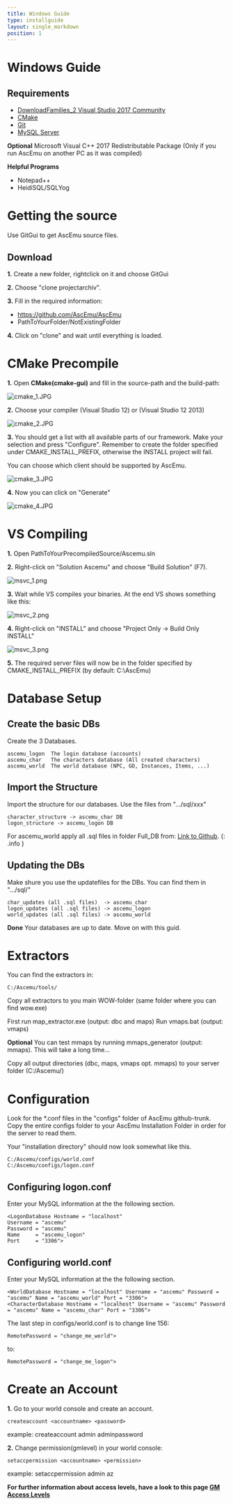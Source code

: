```yaml
---
title: Windows Guide
type: installguide
layout: single_markdown
position: 1
---
```


# Windows Guide
## Requirements

* [DownloadFamilies_2 Visual Studio 2017 Community](https://www.visualstudio.com/downloads/)
* [CMake](http://www.cmake.org/)
* [Git](http://git-scm.com/)
* [MySQL Server](http://dev.mysql.com/downloads/mysql/)

**Optional**
Microsoft Visual C++ 2017 Redistributable Package (Only if you run AscEmu on another PC as it was compiled)

**Helpful Programs**

*  Notepad++
*  HeidiSQL/SQLYog

# Getting the source

Use GitGui to get AscEmu source files.

## Download

**1.** Create a new folder, rightclick on it and choose GitGui

**2.** Choose "clone projectarchiv".

**3.** Fill in the required information:

* https://github.com/AscEmu/AscEmu
*  PathToYourFolder/NotExistingFolder

**4.** Click on "clone" and wait until everything is loaded.


# CMake Precompile

**1.** Open **CMake(cmake-gui)** and fill in the source-path and the build-path:

![cmake_1.JPG](/Wiki/images/cmake_1.JPG)

**2.** Choose your compiler (Visual Studio 12) or (Visual Studio 12 2013)

![cmake_2.JPG](/Wiki/images/cmake_2.JPG)

**3.** You should get a list with all available parts of our framework. Make your selection and press "Configure". Remember to create the folder specified under CMAKE_INSTALL_PREFIX, otherwise the INSTALL project will fail.

You can choose which client should be supported by AscEmu.

![cmake_3.JPG](/Wiki/images/cmake_3.JPG)

**4.** Now you can click on "Generate"

![cmake_4.JPG](/Wiki/images/cmake_4.JPG)

# VS Compiling

**1.** Open PathToYourPrecompiledSource/Ascemu.sln

**2.** Right-click on "Solution Ascemu" and choose "Build Solution" (F7).

![msvc_1.png](/Wiki/images/msvc_1.png)

**3.** Wait while VS compiles your binaries. At the end VS shows something like this:

![msvc_2.png](/Wiki/images/msvc_2.png)

**4.** Right-click on "INSTALL" and choose "Project Only -> Build Only INSTALL"

![msvc_3.png](/Wiki/images/msvc_3.png)

**5.** The required server files will now be in the folder specified by CMAKE_INSTALL_PREFIX (by default: C:\AscEmu)

# Database Setup

## Create the basic DBs

Create the 3 Databases.

```console
ascemu_logon  The login database (accounts)
ascemu_char   The characters database (All created characters)
ascemu_world  The world database (NPC, GO, Instances, Items, ...)
```

## Import the Structure

Import the structure for our databases. Use the files from ".../sql/xxx"

```console
character_structure -> ascemu_char DB
logon_structure -> ascemu_logon DB
```

For ascemu_world apply all .sql files in folder Full_DB from: [Link to Github](https://github.com/AscEmu/OneDB).
{: .info }

## Updating the DBs

Make shure you use the updatefiles for the DBs. You can find them in ".../sql/"

```console
char_updates (all .sql files)  -> ascemu_char
logon_updates (all .sql files) -> ascemu_logon
world_updates (all .sql files) -> ascemu_world
```

**Done** Your databases are up to date. Move on with this guid.

# Extractors

You can find the extractors in:

```console
C:/Ascemu/tools/
```

Copy all extractors to you main WOW-folder (same folder where you can find wow.exe)

First run map_extractor.exe (output: dbc and maps)
Run vmaps.bat (output: vmaps)

**Optional**
You can test mmaps by running mmaps_generator (output: mmaps). This will take a long time...

Copy all output directories (dbc, maps, vmaps opt. mmaps) to your server folder (C:/Ascemu/)

# Configuration

Look for the *.conf files in the "configs" folder of AscEmu github-trunk. Copy the entire configs folder to your AscEmu Installation Folder in order for the server to read them.

Your "installation directory" should now look somewhat like this. 

```console
C:/Ascemu/configs/world.conf
C:/Ascemu/configs/logon.conf
```

## Configuring logon.conf

Enter your MySQL information at the the following section. 

```console
<LogonDatabase Hostname = "localhost"
Username = "ascemu"
Password = "ascemu"
Name     = "ascemu_logon"
Port     = "3306">
```

## Configuring world.conf

Enter your MySQL information at the the following section. 

```console
<WorldDatabase Hostname = "localhost" Username = "ascemu" Password = "ascemu" Name = "ascemu_world" Port = "3306">
<CharacterDatabase Hostname = "localhost" Username = "ascemu" Password = "ascemu" Name = "ascemu_char" Port = "3306">
```

The last step in configs/world.conf is to change line 156:

```console
RemotePassword = "change_me_world">
```

to:

```console
RemotePassword = "change_me_logon">
```

# Create an Account

**1.** Go to your world console and create an account.

```console
createaccount <accountname> <password>
```

example: createaccount admin adminpassword

**2.** Change permission(gmlevel) in your world console:

```console
setaccpermission <accountname> <permission>
```

example: setaccpermission admin az

**For further information about access levels, have a look to this page [GM Access Levels](/Wiki/docs/commands/access_levels/ "GM Access Levels")**
